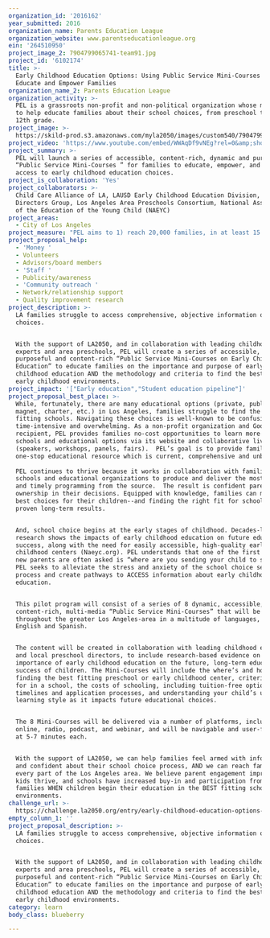 ```yaml
---
organization_id: '2016162'
year_submitted: 2016
organization_name: Parents Education League
organization_website: www.parentseducationleague.org
ein: '264510950'
project_image_2: 7904799065741-team91.jpg
project_id: '6102174'
title: >-
  Early Childhood Education Options: Using Public Service Mini-Courses to
  Educate and Empower Families
organization_name_2: Parents Education League
organization_activity: >-
  PEL is a grassroots non-profit and non-political organization whose mission is
  to help educate families about their school choices, from preschool through
  12th grade.
project_image: >-
  https://skild-prod.s3.amazonaws.com/myla2050/images/custom540/7904799065741-team91.jpg
project_video: 'https://www.youtube.com/embed/WWAqDf9vNEg?rel=0&amp;showinfo=0'
project_summary: >-
  PEL will launch a series of accessible, content-rich, dynamic and purposeful
  “Public Service Mini-Courses ” for families to educate, empower, and provide
  access to early childhood education choices.
project_is_collaboration: 'Yes'
project_collaborators: >-
  Child Care Alliance of LA, LAUSD Early Childhood Education Division, Westside
  Directors Group, Los Angeles Area Preschools Consortium, National Association
  of the Education of the Young Child (NAEYC)
project_areas:
  - City of Los Angeles
project_measure: "PEL aims to 1) reach 20,000 families, in at least 15 zip codes, within the next 12 months and 2) increase parent confidence, understanding, accessibility and satisfaction with their early childhood school choices. \n\nWe will use Google Analytics and tracking to gather data on our reach, and adjust our marketing and dissemination of materials accordingly throughout the year. We will also survey our users (before and after using the Mini-Courses) to gather the following quantitative and qualitative closed and open-ended data:\n\n-Number of families participating in the programs (viewing the Mini-Courses)\n-Increase in families discovery of new early childhood programs and schools \n-Increase in student success in chosen school or program\n-Increase in parental confidence with educational decisions and placement\n-Understanding factors that improved parental confidence\n-Families’ satisfaction with the content of the Mini-Courses, including ease of accessibility\n-Families' satisfaction with enrolled school\n-Collaborator satisfaction with the final Mini-Courses\n-Percent of families that seek additional resources and education about their school choices\n\t\t\t\t\t\nIn addition, we will gather feedback through small focus groups and one-on-one follow up."
project_proposal_help:
  - 'Money '
  - Volunteers
  - Advisors/board members
  - 'Staff '
  - Publicity/awareness
  - 'Community outreach '
  - Network/relationship support
  - Quality improvement research
project_description: >-
  LA families struggle to access comprehensive, objective information on  school
  choices.


  With the support of LA2050, and in collaboration with leading childhood
  experts and area preschools, PEL will create a series of accessible, dynamic,
  purposeful and content-rich “Public Service Mini-Courses on Early Childhood
  Education” to educate families on the importance and purpose of early
  childhood education AND the methodology and criteria to find the best fitting
  early childhood environments.
project_impact: '["Early education","Student education pipeline"]'
project_proposal_best_place: >-
  While, fortunately, there are many educational options (private, public,
  magnet, charter, etc.) in Los Angeles, families struggle to find the best
  fitting schools. Navigating these choices is well-known to be confusing,
  time-intensive and overwhelming. As a non-profit organization and Google-Grant
  recipient, PEL provides families no-cost opportunities to learn more about
  schools and educational options via its website and collaborative live events
  (speakers, workshops, panels, fairs).  PEL’s goal is to provide families a
  one-stop educational resource which is current, comprehensive and unbiased.
   
  PEL continues to thrive because it works in collaboration with families,
  schools and educational organizations to produce and deliver the most accurate
  and timely programming from the source.  The result is confident parents with
  ownership in their decisions. Equipped with knowledge, families can make the
  best choices for their children--and finding the right fit for schooling has
  proven long-term results. 


  And, school choice begins at the early stages of childhood. Decades-long
  research shows the impacts of early childhood education on future educational
  success, along with the need for easily accessible, high-quality early
  childhood centers (Naeyc.org). PEL understands that one of the first questions
  new parents are often asked is “where are you sending your child to school”?
  PEL seeks to alleviate the stress and anxiety of the school choice selection
  process and create pathways to ACCESS information about early childhood
  education.


  This pilot program will consist of a series of 8 dynamic, accessible,
  content-rich, multi-media “Public Service Mini-Courses” that will be broadcast
  throughout the greater Los Angeles-area in a multitude of languages, including
  English and Spanish.


  The content will be created in collaboration with leading childhood experts
  and local preschool directors, to include research-based evidence on the
  importance of early childhood education on the future, long-term educational
  success of children. The Mini-Courses will include the where’s and how’s of
  finding the best fitting preschool or early childhood center, criteria to look
  for in a school, the costs of schooling, including tuition-free options,
  timelines and application processes, and understanding your child’s unique
  learning style as it impacts future educational choices. 


  The 8 Mini-Courses will be delivered via a number of platforms, including
  online, radio, podcast, and webinar, and will be navigable and user-friendly
  at 5-7 minutes each.


  With the support of LA2050, we can help families feel armed with information
  and confident about their school choice process, AND we can reach families in
  every part of the Los Angeles area. We believe parent engagement improves,
  kids thrive, and schools have increased buy-in and participation from their
  families WHEN children begin their education in the BEST fitting school
  environments.
challenge_url: >-
  https://challenge.la2050.org/entry/early-childhood-education-options-using-public-service-mini-courses-to-educate-and-empower-families
empty_column_1: ''
project_proposal_description: >-
  LA families struggle to access comprehensive, objective information on  school
  choices.


  With the support of LA2050, and in collaboration with leading childhood
  experts and area preschools, PEL will create a series of accessible, dynamic,
  purposeful and content-rich “Public Service Mini-Courses on Early Childhood
  Education” to educate families on the importance and purpose of early
  childhood education AND the methodology and criteria to find the best fitting
  early childhood environments.
category: learn
body_class: blueberry

---
```

